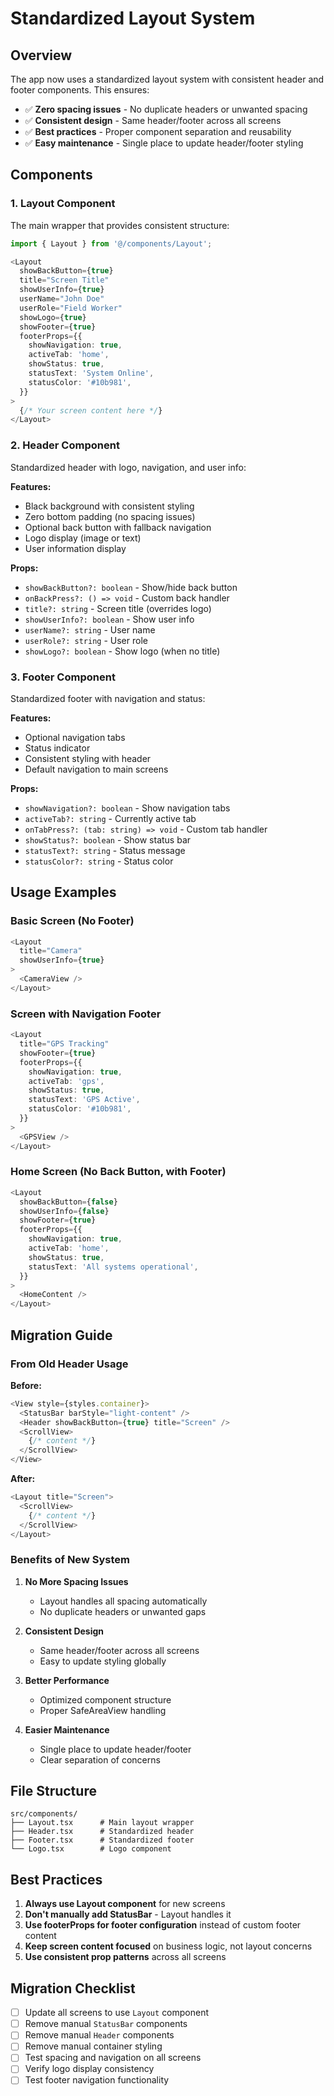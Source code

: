 # Standardized Layout System

## Overview

The app now uses a standardized layout system with consistent header and footer components. This ensures:
- ✅ **Zero spacing issues** - No duplicate headers or unwanted spacing
- ✅ **Consistent design** - Same header/footer across all screens
- ✅ **Best practices** - Proper component separation and reusability
- ✅ **Easy maintenance** - Single place to update header/footer styling

## Components

### 1. Layout Component
The main wrapper that provides consistent structure:

```typescript
import { Layout } from '@/components/Layout';

<Layout
  showBackButton={true}
  title="Screen Title"
  showUserInfo={true}
  userName="John Doe"
  userRole="Field Worker"
  showLogo={true}
  showFooter={true}
  footerProps={{
    showNavigation: true,
    activeTab: 'home',
    showStatus: true,
    statusText: 'System Online',
    statusColor: '#10b981',
  }}
>
  {/* Your screen content here */}
</Layout>
```

### 2. Header Component
Standardized header with logo, navigation, and user info:

**Features:**
- Black background with consistent styling
- Zero bottom padding (no spacing issues)
- Optional back button with fallback navigation
- Logo display (image or text)
- User information display

**Props:**
- `showBackButton?: boolean` - Show/hide back button
- `onBackPress?: () => void` - Custom back handler
- `title?: string` - Screen title (overrides logo)
- `showUserInfo?: boolean` - Show user info
- `userName?: string` - User name
- `userRole?: string` - User role
- `showLogo?: boolean` - Show logo (when no title)

### 3. Footer Component
Standardized footer with navigation and status:

**Features:**
- Optional navigation tabs
- Status indicator
- Consistent styling with header
- Default navigation to main screens

**Props:**
- `showNavigation?: boolean` - Show navigation tabs
- `activeTab?: string` - Currently active tab
- `onTabPress?: (tab: string) => void` - Custom tab handler
- `showStatus?: boolean` - Show status bar
- `statusText?: string` - Status message
- `statusColor?: string` - Status color

## Usage Examples

### Basic Screen (No Footer)
```typescript
<Layout
  title="Camera"
  showUserInfo={true}
>
  <CameraView />
</Layout>
```

### Screen with Navigation Footer
```typescript
<Layout
  title="GPS Tracking"
  showFooter={true}
  footerProps={{
    showNavigation: true,
    activeTab: 'gps',
    showStatus: true,
    statusText: 'GPS Active',
    statusColor: '#10b981',
  }}
>
  <GPSView />
</Layout>
```

### Home Screen (No Back Button, with Footer)
```typescript
<Layout
  showBackButton={false}
  showUserInfo={false}
  showFooter={true}
  footerProps={{
    showNavigation: true,
    activeTab: 'home',
    showStatus: true,
    statusText: 'All systems operational',
  }}
>
  <HomeContent />
</Layout>
```

## Migration Guide

### From Old Header Usage
**Before:**
```typescript
<View style={styles.container}>
  <StatusBar barStyle="light-content" />
  <Header showBackButton={true} title="Screen" />
  <ScrollView>
    {/* content */}
  </ScrollView>
</View>
```

**After:**
```typescript
<Layout title="Screen">
  <ScrollView>
    {/* content */}
  </ScrollView>
</Layout>
```

### Benefits of New System

1. **No More Spacing Issues**
   - Layout handles all spacing automatically
   - No duplicate headers or unwanted gaps

2. **Consistent Design**
   - Same header/footer across all screens
   - Easy to update styling globally

3. **Better Performance**
   - Optimized component structure
   - Proper SafeAreaView handling

4. **Easier Maintenance**
   - Single place to update header/footer
   - Clear separation of concerns

## File Structure

```
src/components/
├── Layout.tsx      # Main layout wrapper
├── Header.tsx      # Standardized header
├── Footer.tsx      # Standardized footer
└── Logo.tsx        # Logo component
```

## Best Practices

1. **Always use Layout component** for new screens
2. **Don't manually add StatusBar** - Layout handles it
3. **Use footerProps for footer configuration** instead of custom footer content
4. **Keep screen content focused** on business logic, not layout concerns
5. **Use consistent prop patterns** across all screens

## Migration Checklist

- [ ] Update all screens to use `Layout` component
- [ ] Remove manual `StatusBar` components
- [ ] Remove manual `Header` components
- [ ] Remove manual container styling
- [ ] Test spacing and navigation on all screens
- [ ] Verify logo display consistency
- [ ] Test footer navigation functionality 
